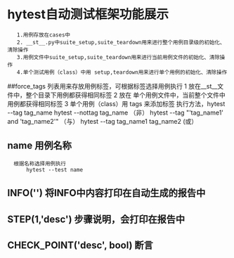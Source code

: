 # hytest自动测试框架功能展示
       1.用例存放在cases中
       2. __st__.py中suite_setup,suite_teardown用来进行整个用例目录级的初始化、清除操作
       3.用例文件中suite_setup,suite_teardown用来进行当前用例文件的初始化、清除操作
       4.单个测试用例（class）中用 setup,teardown用来进行单个用例的初始化、清除操作
##force_tags 列表用来存放用例标签，可根据标签选择用例执行
       1 放在__st__文件中，整个目录下用例都获得相同标签
       2 放在 单个用例文件中，当前整个文件中用例都获得相同标签
       3 单个用例（class）用 tags 来添加标签
       执行方法，hytest --tag tag_name
                  hytest --nottag tag_name （非）
                  hytest --tag "'tag_name1' and 'tag_name2'" （与）
                  hytest --tag tag_name1 tag_name2   (或）
 ## name 用例名称
      根据名称选择用例执行
          hytest --test name
 ## INFO('') 将INFO中内容打印在自动生成的报告中
 ## STEP(1,'desc') 步骤说明，会打印在报告中
 ## CHECK_POINT('desc', bool) 断言
